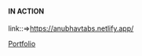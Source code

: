 #### IN ACTION
link::=>https://anubhavtabs.netlify.app/

[Portfolio](https://gatsby-strapi-portfolio-project.netlify.app/)
